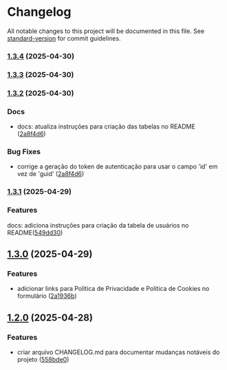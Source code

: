 # Changelog

All notable changes to this project will be documented in this file. See [standard-version](https://github.com/conventional-changelog/standard-version) for commit guidelines.

### [1.3.4](https://github.com/Joao-victor1416/projeto/compare/v1.3.3...v1.3.4) (2025-04-30)

### [1.3.3](https://github.com/Joao-victor1416/projeto/compare/v1.3.2...v1.3.3) (2025-04-30)

### [1.3.2](https://github.com/Joao-victor1416/projeto/compare/v1.3.1...v1.3.2) (2025-04-30)
### Docs
* docs: atualiza instruções para criação das tabelas no README ([2a8f4d6](https://github.com/Joao-victor1416/projeto/commit/2a8f4d6faa3377b7ffb85073d210ba9ca008b5a4))

### Bug Fixes

* corrige a geração do token de autenticação para usar o campo 'id' em vez de 'guid' ([2a8f4d6](https://github.com/Joao-victor1416/projeto/commit/2a8f4d6faa3377b7ffb85073d210ba9ca008b5a4))

### [1.3.1](https://github.com/Joao-victor1416/projeto/compare/v1.3.0...v1.3.1) (2025-04-29)


### Features
docs: adiciona instruções para criação da tabela de usuários no README([549dd30](https://github.com/Joao-victor1416/projeto/commit/549dd30820181e27b40b605cb969bdf2c38848bb))

## [1.3.0](https://github.com/Joao-victor1416/projeto/compare/v1.2.0...v1.3.0) (2025-04-29)


### Features

* adicionar links para Política de Privacidade e Política de Cookies no formulário ([2a1936b](https://github.com/Joao-victor1416/projeto/commit/2a1936b87956848f99eba46016567ff5e3b3be1d))

## [1.2.0](https://github.com/Joao-victor1416/projeto/compare/v1.1.0...v1.2.0) (2025-04-28)


### Features

* criar arquivo CHANGELOG.md para documentar mudanças notáveis do projeto ([558bde0](https://github.com/Joao-victor1416/projeto/commit/558bde073b244a4300146cb504105efda50eedf2))
